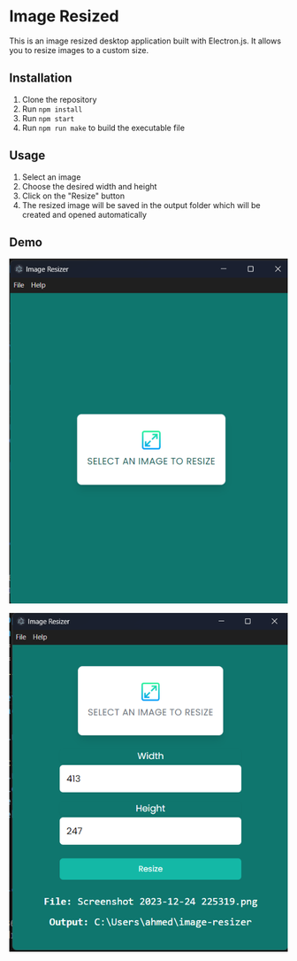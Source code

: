 # Image Resized

This is an image resized desktop application built with Electron.js. It allows you to resize images to a custom size.

## Installation

1. Clone the repository
2. Run `npm install`
3. Run `npm start`
4. Run `npm run make` to build the executable file

## Usage

1. Select an image
2. Choose the desired width and height
3. Click on the "Resize" button
4. The resized image will be saved in the output folder which will be created and opened automatically

## Demo

![Home](screenshots/1.png)

![Resizer](screenshots/2.png)